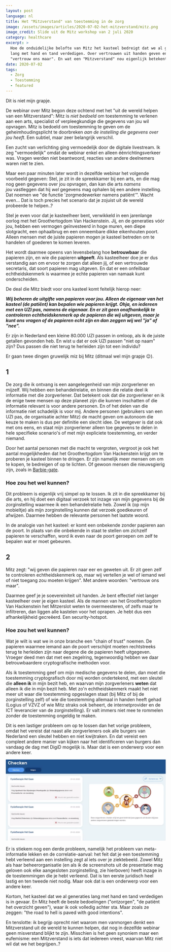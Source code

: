 ```yaml
---
layout: post
language: nl
title: Het "Mitzverstand" van toestemming in de zorg
image: /assets/images/articles/2020-07-02-het-mitzverstand/mitz.png
image_credit: Slide uit de Mitz workshop van 2 juli 2020
category: healthcare
excerpt: >
  Hoe de onduidelijke belofte van Mitz het kasteel bedreigt dat we al generaties
  lang met hand en tand verdedigen. Over vertrouwen uit handen geven en
  "vertrouw ons maar". En wat een "Mitzverstand" nou eigenlijk betekent?
date: 2020-07-02
tags: 
  - Zorg
  - Toestemming
  - featured
---
```


Dit is niet mijn grapje.

De webinar over Mitz begon deze ochtend met het "uit de wereld helpen van een
Mitzverstand": Mitz is _niet bedoeld_ om toestemming te verlenen aan een arts,
specialist of verpleegkundige die gegevens van jou wil opvragen. Mitz is bedoeld
om toestemming te geven om de geheimhoudingsplicht te doorbreken _aan de
instelling die gegevens over jou heeft_. Een subtiel, maar zeer belangrijk
verschil.

Een zucht van verlichting ging vermoedelijk door de digitale livestream. Ik zeg
"vermoedelijk" omdat de webinar enkel en alleen éénrichtingsverkeer was. Vragen
werden niet beantwoord, reacties van andere deelnemers waren niet te zien.

Maar een paar minuten later wordt in dezelfde webinar het volgende voorbeeld
gegeven: Stel, je zit in de spreekkamer bij een arts, en die mag nog geen
gegevens over jou opvragen, dan kan die arts _namens jou_ vastleggen dat
hij _wel_ gegevens mag ophalen bij een andere instelling. Dat noemen we "de
functie 'zorgmedewerker namens patiënt'". Wacht even... Dat is toch precies het
scenario dat je zojuist uit de wereld probeerde te helpen..?

Stel je even voor dat je kasteelheer bent, verwikkeld in een jarenlange oorlog
met het Groothertogdom Van Hackenstein. Jij, en de generaties vóór jou, hebben
een vermogen geïnvesteerd in hoge muren, een diepe slotgracht, een ophaalbrug en
een onneembare dikke eikenhouten poort. Alleen mensen met de juiste papieren
mogen je kasteel betreden om te handelen of goederen te komen leveren.

Het wordt daarmee opeens van levensbelang hoe **betrouwbaar** die papieren zijn,
en wie die papieren **uitgeeft**. Als kasteelheer doe je er dus verstandig aan
om ervoor te zorgen dat alleen jij, of een vertrouwde secretaris, dat soort
papieren mag uitgeven. En dat er een onfeilbaar echtheidskenmerk is waarmee je
echte papieren van namaak kunt onderscheiden.

De deal die Mitz biedt voor ons kasteel komt feitelijk hierop neer:

**_Wij beheren de uitgifte van papieren voor jou. Alleen de eigenaar van het
kasteel (de patiënt) kan bepalen wie papieren krijgt. Ohja, en iedereen met een
UZI pas, namens de eigenaar. En er zit geen onafhankelijk te controleren
echtheidskenmerk op de papieren die wij uitgeven, maar je kunt ons vragen of de
papieren echt zijn en dan zeggen wij wel "ja" of "nee"._**

Er zijn in Nederland een kleine 80.000 UZI passen in omloop, als ik de juiste
getallen gevonden heb. En wist u dat er ook UZI passen "niet op naam" zijn? Dus
passen die niet terug te herleiden zijn tot een individu?

Er gaan twee dingen gruwelijk miz bij Mitz (ditmaal wel mijn grapje 😉).

## 1

De zorg die ik ontvang is een aangelegenheid van mijn zorgverlener en mijzelf.
Wij hebben een behandelrelatie, en binnen die relatie deel ik informatie met die
zorgverlener. Dat betekent ook dat die zorgverlener en ik de enige twee mensen
op deze planeet zijn die kunnen inschatten of die informatie relevant is voor
andere personen. En of het delen van die informatie niet schadelijk is voor mij.
Andere personen (gebruikers van een UZI pas, de organisatie achter Mitz) de
macht geven om autonoom die keuze te maken is dus per definitie een slecht idee.
De wetgever is dat ook met ons eens, en staat mijn zorgverlener alleen toe
gegevens te delen in hele specifieke scenario's of met mijn expliciete
toestemming, en verder niemand.

Door het aantal personen met die macht te vergroten, vergroot je ook het aantal
mogelijkheden dat het Groothertogdom Van Hackenstein krijgt om te proberen je
kasteel binnen te dringen. Er zijn namelijk meer mensen om om te kopen, te
bedreigen of op te lichten. Of gewoon mensen die nieuwsgierig zijn, zoals
in [Barbie-gate](https://nos.nl/artikel/2225867-tientallen-onbevoegden-bekeken-medisch-dossier-barbie.html).

### Hoe zou het wel kunnen?

Dit probleem is eigenlijk vrij simpel op te lossen. Ik zit in die spreekkamer
bij die arts, en hij doet een digitaal verzoek tot inzage van mijn gegevens bij
de zorginstelling waarmee ik een behandelrelatie heb. Zowel ik (op mijn
mobieltje) als mijn zorginstelling kunnen dat verzoek goedkeuren of afwijzen.
Daarmee hebben de relevante personen het laatste woord.

In de analogie van het kasteel: er komt een onbekende zonder papieren aan de
poort. In plaats van die onbekende in staat te stellen om zichzelf papieren te
verschaffen, word ik even naar de poort geroepen om zelf te bepalen wat er moet
gebeuren.

## 2

Mitz zegt: "wij geven die papieren naar eer en geweten uit. Er zit geen zelf te
controleren echtheidskenmerk op, maar wij vertellen je wel of iemand wel of niet
toegang zou moeten krijgen". Met andere woorden: "vertrouw ons maar".

Daarmee geef je je soevereiniteit uit handen. Je bent effectief niet langer
kasteelheer over je eigen kasteel. Als de mannen van het Groothertogdom Van
Hackenstein het Mitzerslot weten te overmeesteren, of zelfs maar te infiltreren,
dan liggen alle kastelen voor het oprapen. Je hebt dus een afhankelijkheid
gecreëerd. Een security-hotspot.

### Hoe zou het wel kunnen?

Wat je wilt is wat we in onze branche een "chain of trust" noemen. De papieren
waarmee iemand aan de poort verschijnt moeten rechtstreeks terug te herleiden
zijn naar degene die de papieren heeft uitgegeven. Vroeger deed men dat met een
zegelring, tegenwoordig hebben we daar betrouwbaardere cryptografische methoden
voor.

Als ik toestemming geef om mijn medische gegevens te delen, dan moet die
toestemming cryptografisch door mij worden ondertekend, met een sleutel
die **alleen ik** in mijn bezit heb, en waarvan mijn zorgverleners **weten** dat
alleen ik die in mijn bezit heb. Met zo'n echtheidskenmerk maakt het niet meer
uit waar die toestemming opgeslagen staat (bij Mitz of bij de zorginstelling
zelf) of wie die toestemming allemaal in handen heeft gehad (Logius of VZVZ of
wie Mitz straks ook beheert, de internetprovider en de ICT leverancier van de
zorginstelling). Er valt immers niet mee te rommelen zonder de toestemming
ongeldig te maken.

Dit is een lastiger probleem om op te lossen dan het vorige probleem, omdat het
vereist dat naast alle zorgverleners ook alle burgers van Nederland een sleutel
hebben en niet kwijtraken. En dat vereist een compleet andere manier van kijken
naar het identificeren van burgers dan vandaag de dag met DigiD mogelijk is.
Maar dat is een onderwerp voor een andere keer.

<img src="/assets/images/articles/2020-07-02-het-mitzverstand/screenshot.png"
title="Screenshot van de Mitz applicatie uit de webinar" class="extra-large">

Er is stiekem nog een derde probleem, namelijk het probleem van meta-informatie
lekken en de correlatie-aanval: het feit dat je een toestemming hebt verleend
aan een instelling zegt al iets over je ziektebeeld. Zowel Mitz als haar
beheerorganisatie (en als ik de screenshots uit de presentatie mag geloven ook
elke aangesloten zorginstelling, zie hierboven) heeft inzage in de toestemmingen
die je hebt verleend. Dat is ten eerste juridisch heel lastig en ten tweede niet
nodig. Maar ook dat is een onderwerp voor een andere keer.

Kortom, het kasteel dat we al generaties lang met hand en tand verdedigen is in
gevaar. En Mitz heeft de beste bedoelingen ("ontzorgen", "de patiënt het
overzicht geven"), waar ik ook volledig achter sta. Maar zoals ze zeggen: "the
road to hell is paved with good intentions".

En tenslotte: ik begrijp oprecht niet waarom men vanmorgen denkt een
Mitzverstand uit de wereld te kunnen helpen, dat nog in dezelfde webinar geen
misverstand blijkt te zijn. Misschien is het geen synoniem maar een eufemisme:
een Mitzverstand is iets dat iedereen vreest, waarvan Mitz niet wil dat we het
begrijpen..?
